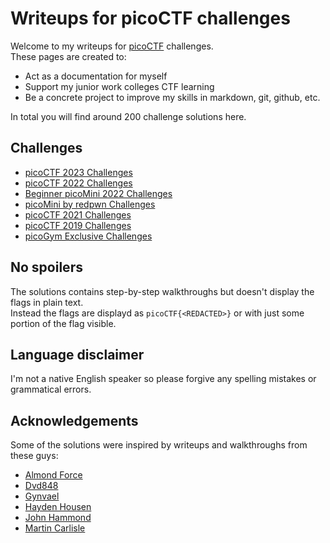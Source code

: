 # Writeups for picoCTF challenges

Welcome to my writeups for [picoCTF](https://play.picoctf.org/login) challenges.  
These pages are created to:
* Act as a documentation for myself
* Support my junior work colleges CTF learning
* Be a concrete project to improve my skills in markdown, git, github, etc.

In total you will find around 200 challenge solutions here.

## Challenges

- [picoCTF 2023 Challenges](picoCTF_2023/README.md)
- [picoCTF 2022 Challenges](picoCTF_2022/README.md)
- [Beginner picoMini 2022 Challenges](Beginner_picoMini_2022/README.md)
- [picoMini by redpwn Challenges](picoMini_by_redpwn/README.md)
- [picoCTF 2021 Challenges](picoCTF_2021/README.md)
- [picoCTF 2019 Challenges](picoCTF_2019/README.md)
- [picoGym Exclusive Challenges](picoGym_Exclusive/README.md)

## No spoilers

The solutions contains step-by-step walkthroughs but doesn't display the flags in plain text.  
Instead the flags are displayd as `picoCTF{<REDACTED>}` or with just some portion of the flag visible.

## Language disclaimer

I'm not a native English speaker so please forgive any spelling mistakes or grammatical errors.
 
 ## Acknowledgements

 Some of the solutions were inspired by writeups and walkthroughs from these guys:
 - [Almond Force](https://www.youtube.com/@AlmondForce)
 - [Dvd848](https://github.com/Dvd848/CTFs)
 - [Gynvael](https://www.youtube.com/@GynvaelEN)
 - [Hayden Housen](https://github.com/HHousen)
 - [John Hammond](https://www.youtube.com/@_JohnHammond)
 - [Martin Carlisle](https://www.youtube.com/@carlislemc)
